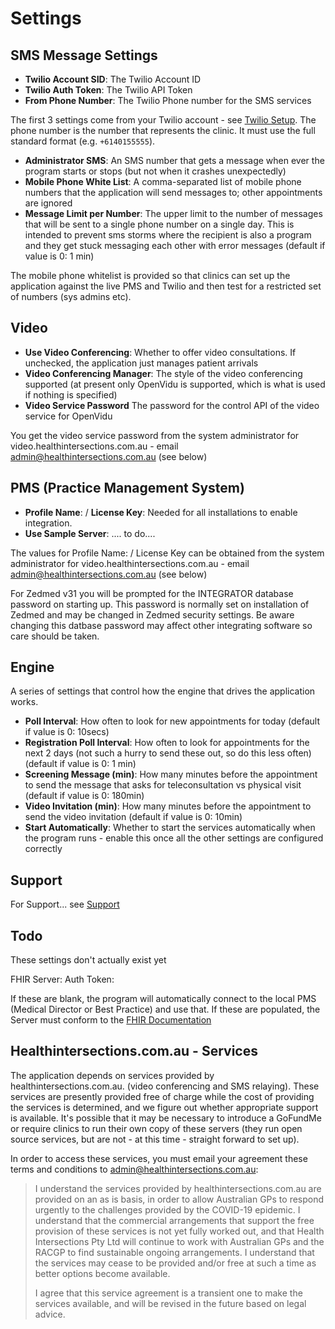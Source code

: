 # Settings

## SMS Message Settings

* **Twilio Account SID**: The Twilio Account ID
* **Twilio Auth Token**: The Twilio API Token
* **From Phone Number**: The Twilio Phone number for the SMS services 

The first 3 settings come from your Twilio account - see [Twilio Setup](Twilio.md). The phone number is the number that represents the clinic. It must use the full standard format (e.g. `+6140155555`).

* **Administrator SMS**: An SMS number that gets a message when ever the program starts or stops (but not when it crashes unexpectedly)
* **Mobile Phone White List**: A comma-separated list of mobile phone numbers that the application will send messages to; other appointments are ignored 
* **Message Limit per Number**: The upper limit to the number of messages that will be sent to a single phone number on a single day. This is intended to prevent sms storms where the recipient is also a program and they get stuck messaging each other with error messages (default if value is 0: 1 min)

The mobile phone whitelist is provided so that clinics can set up the application against the live PMS and Twilio and then test for a restricted set of numbers (sys admins etc).

## Video

* **Use Video Conferencing**: Whether to offer video consultations. If unchecked, the application just manages patient arrivals
* **Video Conferencing Manager**: The style of the video conferencing supported (at present only OpenVidu is supported, which is what is used if nothing is specified)
* **Video Service Password** The password for the control API of the video service for OpenVidu

You get the video service password from the system administrator for video.healthintersections.com.au - email admin@healthintersections.com.au (see below)

## PMS (Practice Management System) 

* **Profile Name**: / **License Key**: Needed for all installations to enable integration.
* **Use Sample Server**: .... to do....

The values for  Profile Name: / License Key can be obtained from the system administrator for video.healthintersections.com.au - email admin@healthintersections.com.au (see below)

For Zedmed v31 you will be prompted for the INTEGRATOR database password on starting up. This password is normally set on installation of Zedmed and may be changed in Zedmed security settings. Be aware changing this datbase password may affect other integrating software so care should be taken.

## Engine

A series of settings that control how the engine that drives the application works. 

* **Poll Interval**: How often to look for new appointments for today (default if value is 0: 10secs)
* **Registration Poll Interval**: How often to look for appointments for the next 2 days (not such a hurry to send these out, so do this less often) (default if value is 0: 1 min)
* **Screening Message (min)**: How many minutes before the appointment to send the message that asks for teleconsultation vs physical visit (default if value is 0: 180min)
* **Video Invitation (min)**: How many minutes before the appointment to send the video invitation (default if value is 0: 10min)
* **Start Automatically**: Whether to start the services automatically when the program runs - enable this once all the other settings are configured correctly

## Support

For Support...  see [Support](Support.md)


## Todo

These settings don't actually exist yet

FHIR Server:
Auth Token: 

If these are blank, the program will automatically connect to the local PMS 
(Medical Director or Best Practice) and use that. If these are populated,
the Server must conform to the [FHIR Documentation](FHIRDocumentation.md)

## Healthintersections.com.au - Services

The application depends on services provided by healthintersections.com.au. (video conferencing and SMS relaying). These
services are presently provided free of charge while the cost of providing the services is determined, and we figure out 
whether appropriate support is available. It's possible that it may be necessary to introduce a GoFundMe or require
clinics to run their own copy of these servers (they run open source services, but are not - at this time - straight 
forward to set up).

In order to access these services, you must email your agreement these terms and conditions to admin@healthintersections.com.au:


> I understand the services provided by healthintersections.com.au are provided on an as is basis, 
> in order to allow Australian GPs to respond urgently to the challenges provided by the COVID-19
> epidemic. I understand that the commercial arrangements that support the free provision of these 
> services is not yet fully worked out, and that Health Intersections Pty Ltd will continue to 
> work with Australian GPs and the RACGP to find sustainable ongoing arrangements. I understand
> that the services may cease to be provided and/or free at such a time as better options become 
> available. 
> 
> I agree that this service agreement is a transient one to make the services available, and 
> will be revised in the future based on legal advice. 
 
